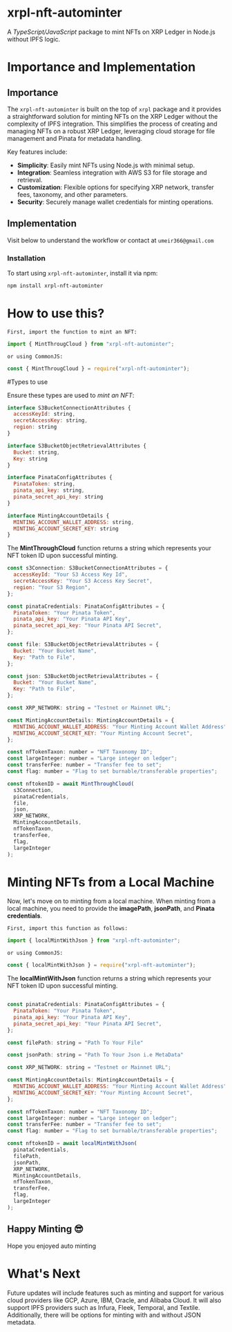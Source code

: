 # xrpl-nft-autominter

A *TypeScript/JavaScript* package to mint NFTs on XRP Ledger in Node.js without IPFS logic.

# Importance and Implementation

## Importance

The `xrpl-nft-autominter` is built on the top of `xrpl` package and it provides a straightforward solution for minting NFTs on the XRP Ledger without the complexity of IPFS integration. This simplifies the process of creating and managing NFTs on a robust XRP Ledger, leveraging cloud storage for file management and Pinata for metadata handling.

Key features include:

- **Simplicity**: Easily mint NFTs using Node.js with minimal setup.
- **Integration**: Seamless integration with AWS S3 for file storage and retrieval.
- **Customization**: Flexible options for specifying XRP network, transfer fees, taxonomy, and other parameters.
- **Security**: Securely manage wallet credentials for minting operations.

## Implementation

Visit below to understand the workflow
or contact at `umeir366@gmail.com`

### Installation

To start using `xrpl-nft-autominter`, install it via npm:

```bash
npm install xrpl-nft-autominter
```

# How to use this?

    First, import the function to mint an NFT:

```javascript
import { MintThrougCloud } from "xrpl-nft-autominter";
```
    or using CommonJS:

```javascript
const { MintThrougCloud } = require("xrpl-nft-autominter");
```

#Types to use

Ensure these types are used to *mint an NFT*:

```javascript
interface S3BucketConnectionAttributes {
  accessKeyId: string, 
  secretAccessKey: string,
  region: string
}

interface S3BucketObjectRetrievalAttributes {
  Bucket: string, 
  Key: string 
}

interface PinataConfigAttributes {
  PinataToken: string,
  pinata_api_key: string,
  pinata_secret_api_key: string
}

interface MintingAccountDetails {
  MINTING_ACCOUNT_WALLET_ADDRESS: string,
  MINTING_ACCOUNT_SECRET_KEY: string
}

```

The **MintThroughCloud** function returns a string which represents your NFT token ID upon successful minting.


```javascript
const s3Connection: S3BucketConnectionAttributes = {
  accessKeyId: "Your S3 Access Key Id",
  secretAccessKey: "Your S3 Access Key Secret",
  region: "Your S3 Region",
};

const pinataCredentials: PinataConfigAttributes = {
  PinataToken: "Your Pinata Token",
  pinata_api_key: "Your Pinata API Key",
  pinata_secret_api_key: "Your Pinata API Secret",
};

const file: S3BucketObjectRetrievalAttributes = {
  Bucket: "Your Bucket Name",
  Key: "Path to File",
};

const json: S3BucketObjectRetrievalAttributes = {
  Bucket: "Your Bucket Name",
  Key: "Path to File",
};

const XRP_NETWORK: string = "Testnet or Mainnet URL";

const MintingAccountDetails: MintingAccountDetails = {
  MINTING_ACCOUNT_WALLET_ADDRESS: "Your Minting Account Wallet Address",
  MINTING_ACCOUNT_SECRET_KEY: "Your Minting Account Secret",
};

const nfTokenTaxon: number = "NFT Taxonomy ID"; 
const largeInteger: number = "Large integer on ledger"; 
const transferFee: number = "Transfer fee to set"; 
const flag: number = "Flag to set burnable/transferable properties";

const nftokenID = await MintThroughCloud(
  s3Connection,
  pinataCredentials,
  file,
  json,
  XRP_NETWORK,
  MintingAccountDetails,
  nfTokenTaxon,
  transferFee,
  flag,
  largeInteger
);

```

# Minting NFTs from a Local Machine


Now, let's move on to minting from a local machine. When minting from a local machine, 
you need to provide the **imagePath**, **jsonPath**, and **Pinata credentials**.

    First, import this function as follows:
  
  ```javascript
import { localMintWithJson } from "xrpl-nft-autominter";
```
    or using CommonJS:

```javascript
const { localMintWithJson } = require("xrpl-nft-autominter");
```
The **localMintWithJson** function returns a string which represents your NFT token ID upon successful minting.


```javascript

const pinataCredentials: PinataConfigAttributes = {
  PinataToken: "Your Pinata Token",
  pinata_api_key: "Your Pinata API Key",
  pinata_secret_api_key: "Your Pinata API Secret",
};

const filePath: string = "Path To Your File"

const jsonPath: string = "Path To Your Json i.e MetaData"

const XRP_NETWORK: string = "Testnet or Mainnet URL";

const MintingAccountDetails: MintingAccountDetails = {
  MINTING_ACCOUNT_WALLET_ADDRESS: "Your Minting Account Wallet Address",
  MINTING_ACCOUNT_SECRET_KEY: "Your Minting Account Secret",
};

const nfTokenTaxon: number = "NFT Taxonomy ID"; 
const largeInteger: number = "Large integer on ledger"; 
const transferFee: number = "Transfer fee to set"; 
const flag: number = "Flag to set burnable/transferable properties";

const nftokenID = await localMintWithJson(
  pinataCredentials,
  filePath,
  jsonPath,
  XRP_NETWORK,
  MintingAccountDetails,
  nfTokenTaxon,
  transferFee,
  flag,
  largeInteger
);

```

## Happy Minting 😎

Hope you enjoyed auto minting

# What's Next

Future updates will include features such as minting and support for various cloud providers like GCP, Azure, IBM, Oracle, and Alibaba Cloud. It will also support IPFS providers such as Infura, Fleek, Temporal, and Textile. Additionally, there will be options for minting with and without JSON metadata.

